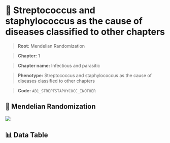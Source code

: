 # 🧪 Streptococcus and staphylococcus as the cause of diseases classified to other chapters

> **Root:** Mendelian Randomization

> **Chapter:** 1  

> **Chapter name:** Infectious and parasitic

> **Phenotype:** Streptococcus and staphylococcus as the cause of diseases classified to other chapters  

> **Code:** `AB1_STREPTSTAPHYCOCC_INOTHER`

## 🧬 Mendelian Randomization  

<img src="/MR/Figures/Forward/AB1_STREPTSTAPHYCOCC_INOTHER.png"/>

## 📊 Data Table

<CsvTableMRF src="/public/MR/Data/Forward/AB1_STREPTSTAPHYCOCC_INOTHER.csv"/>

